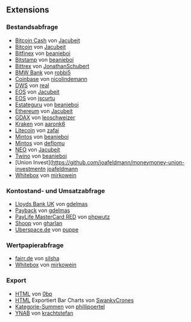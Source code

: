 ## Extensions

### Bestandsabfrage
* [Bitcoin Cash](https://github.com/Jacubeit/Bitcoin-Cash-MoneyMoney) von [Jacubeit](https://github.com/Jacubeit)
* [Bitcoin](https://github.com/Jacubeit/Bitcoin-MoneyMoney) von [Jacubeit](https://github.com/Jacubeit/)
* [Bitfinex](https://github.com/beanieboi/moneymoney-bitfinex) von [beanieboi](https://github.com/beanieboi)
* [Bitstamp](https://github.com/beanieboi/moneymoney-bitstamp) von [beanieboi](https://github.com/beanieboi)
* [Bittrex](https://github.com/JonathanSchubert/moneymoney-bittrex) von [JonathanSchubert](https://github.com/JonathanSchubert)
* [BMW Bank](https://github.com/robbi5/moneymoney-bmwbank-ext) von [robbi5](https://github.com/robbi5)
* [Coinbase](https://github.com/nicolindemann/coinbase-moneymoney) von [nicolindemann](https://github.com/nicolindemann)
* [DWS](https://github.com/real-prometheus/moneymoney-extensions) von [real](https://github.com/real)
* [EOS](https://github.com/Jacubeit/EOS-MoneyMoney) von [Jacubeit](https://github.com/Jacubeit)
* [EOS](https://github.com/jscurtu/moneymoney-extension-eos) von [jscurtu](https://github.com/jscurtu)
* [Estateguru](https://github.com/beanieboi/moneymoney-estateguru) von [beanieboi](https://github.com/beanieboi)
* [Ethereum](https://github.com/Jacubeit/Ethereum-MoneyMoney) von [Jacubeit](https://github.com/Jacubeit)
* [GDAX](https://github.com/leoschweizer/moneymoney-gdax) von [leoschweizer](https://github.com/leoschweizer)
* [Kraken](https://github.com/aaronk6/Kraken-MoneyMoney) von [aaronk6](https://github.com/aaronk6)
* [Litecoin](https://github.com/zafai/Litecoin-MoneyMoney) von [zafai](https://github.com/zafai)
* [Mintos](https://github.com/beanieboi/moneymoney-mintos) von [beanieboi](https://github.com/beanieboi)
* [Mintos](https://github.com/deflomu/moneymoney-mintos-extension) von [deflomu](https://github.com/deflomu)
* [NEO](https://github.com/Jacubeit/NEO-MoneyMoney) von [Jacubeit](https://github.com/Jacubeit)
* [Twino](https://github.com/beanieboi/moneymoney-twino) von [beanieboi](https://github.com/beanieboi)
* [Union Invest](https://github.com/joafeldmann/moneymoney-union-investmentn [joafeldmann](https://github.com/joafeldmann)
* [Whitebox](https://github.com/mirkowein/moneymoney-whitebox) von [mirkowein](https://github.com/mirkowein)

### Kontostand- und Umsatzabfrage
* [Lloyds Bank UK](https://github.com/gdelmas/LloydsBank-MoneyMoney) von [gdelmas](https://github.com/gdelmas)
* [Payback](https://github.com/gdelmas/LloydsBank-MoneyMoney) von [gdelmas](https://github.com/gdelmas)
* [PayLife MasterCard RED](https://github.com/phpwutz/moneymoney-mastercardred-ext) von [phpwutz](https://github.com/phpwutz)
* [Shoop](https://github.com/gharlan/moneymoney-shoop) von [gharlan](https://github.com/gharlan)
* [Uberspace.de](https://github.com/puppe/moneymoney-uberspace) von [puppe](https://github.com/puppe)

### Wertpapierabfrage
* [fairr.de](https://github.com/silsha/fairr-moneymoney) von [silsha](https://github.com/silsha)
* [Whitebox](https://github.com/mirkowein/moneymoney-whitebox/blob/master/README.md) von [mirkowein](https://github.com/mirkowein)

### Export
* [HTML](https://gist.github.com/0bp/8445592#gistcomment-987501) von [0bp](https://github.com/0bp)
* [HTML](https://github.com/SwankyCrones/MoneyMoney-Extensions/) Exportiert Bar Charts von [SwankyCrones](https://github.com/SwankyCrones)
* [Kategorie-Summen](https://github.com/phillipoertel/moneymoney-extensions/) von [phillipoertel](https://github.com/phillipoertel)
* [YNAB](https://github.com/krachtstefan/moneymoney2ynab) von [krachtstefan](https://github.com/krachtstefan)
